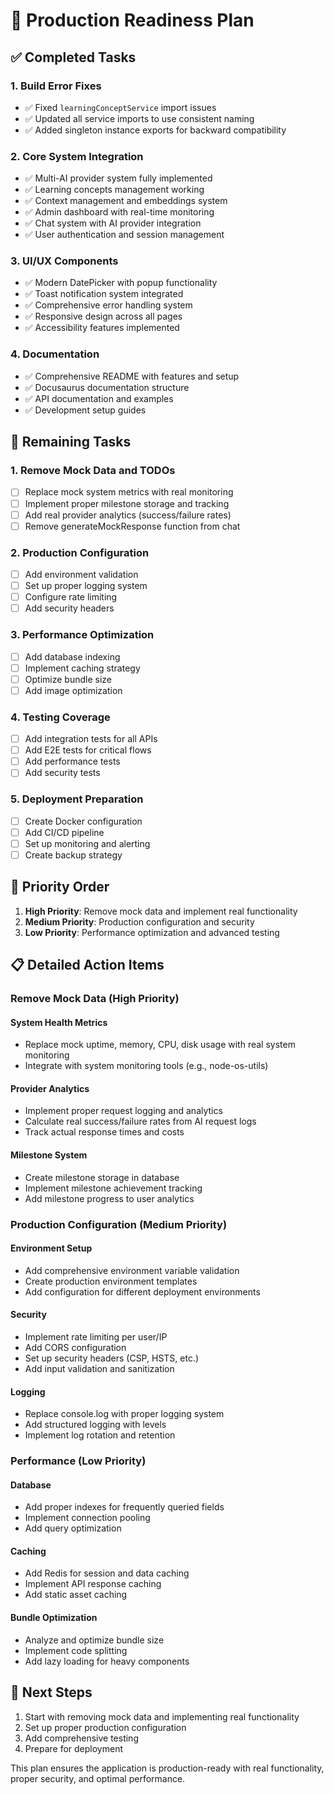 # 🚀 Production Readiness Plan

## ✅ Completed Tasks

### 1. Build Error Fixes
- ✅ Fixed `learningConceptService` import issues
- ✅ Updated all service imports to use consistent naming
- ✅ Added singleton instance exports for backward compatibility

### 2. Core System Integration
- ✅ Multi-AI provider system fully implemented
- ✅ Learning concepts management working
- ✅ Context management and embeddings system
- ✅ Admin dashboard with real-time monitoring
- ✅ Chat system with AI provider integration
- ✅ User authentication and session management

### 3. UI/UX Components
- ✅ Modern DatePicker with popup functionality
- ✅ Toast notification system integrated
- ✅ Comprehensive error handling system
- ✅ Responsive design across all pages
- ✅ Accessibility features implemented

### 4. Documentation
- ✅ Comprehensive README with features and setup
- ✅ Docusaurus documentation structure
- ✅ API documentation and examples
- ✅ Development setup guides

## 🔧 Remaining Tasks

### 1. Remove Mock Data and TODOs
- [ ] Replace mock system metrics with real monitoring
- [ ] Implement proper milestone storage and tracking
- [ ] Add real provider analytics (success/failure rates)
- [ ] Remove generateMockResponse function from chat

### 2. Production Configuration
- [ ] Add environment validation
- [ ] Set up proper logging system
- [ ] Configure rate limiting
- [ ] Add security headers

### 3. Performance Optimization
- [ ] Add database indexing
- [ ] Implement caching strategy
- [ ] Optimize bundle size
- [ ] Add image optimization

### 4. Testing Coverage
- [ ] Add integration tests for all APIs
- [ ] Add E2E tests for critical flows
- [ ] Add performance tests
- [ ] Add security tests

### 5. Deployment Preparation
- [ ] Create Docker configuration
- [ ] Add CI/CD pipeline
- [ ] Set up monitoring and alerting
- [ ] Create backup strategy

## 🎯 Priority Order

1. **High Priority**: Remove mock data and implement real functionality
2. **Medium Priority**: Production configuration and security
3. **Low Priority**: Performance optimization and advanced testing

## 📋 Detailed Action Items

### Remove Mock Data (High Priority)

#### System Health Metrics
- Replace mock uptime, memory, CPU, disk usage with real system monitoring
- Integrate with system monitoring tools (e.g., node-os-utils)

#### Provider Analytics
- Implement proper request logging and analytics
- Calculate real success/failure rates from AI request logs
- Track actual response times and costs

#### Milestone System
- Create milestone storage in database
- Implement milestone achievement tracking
- Add milestone progress to user analytics

### Production Configuration (Medium Priority)

#### Environment Setup
- Add comprehensive environment variable validation
- Create production environment templates
- Add configuration for different deployment environments

#### Security
- Implement rate limiting per user/IP
- Add CORS configuration
- Set up security headers (CSP, HSTS, etc.)
- Add input validation and sanitization

#### Logging
- Replace console.log with proper logging system
- Add structured logging with levels
- Implement log rotation and retention

### Performance (Low Priority)

#### Database
- Add proper indexes for frequently queried fields
- Implement connection pooling
- Add query optimization

#### Caching
- Add Redis for session and data caching
- Implement API response caching
- Add static asset caching

#### Bundle Optimization
- Analyze and optimize bundle size
- Implement code splitting
- Add lazy loading for heavy components

## 🚀 Next Steps

1. Start with removing mock data and implementing real functionality
2. Set up proper production configuration
3. Add comprehensive testing
4. Prepare for deployment

This plan ensures the application is production-ready with real functionality, proper security, and optimal performance.